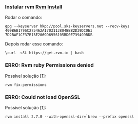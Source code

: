 ### Instalar rvm [Rvm Install](https://rvm.io/rvm/install)

Rodar o comando:
```
gpg --keyserver hkp://pool.sks-keyservers.net --recv-keys 409B6B1796C275462A1703113804BB82D39DC0E3 7D2BAF1CF37B13E2069D6956105BD0E739499BDB
```

Depois rodar esse comando:
```
\curl -sSL https://get.rvm.io | bash
```

### ERRO: Rvm ruby Permissions denied
Possível solução [1]:
```
rvm fix-permissions
```

### ERRO: Could not load OpenSSL
Possível solução [1]:
```
rvm install 2.7.0 --with-openssl-dir=`brew --prefix openssl
```